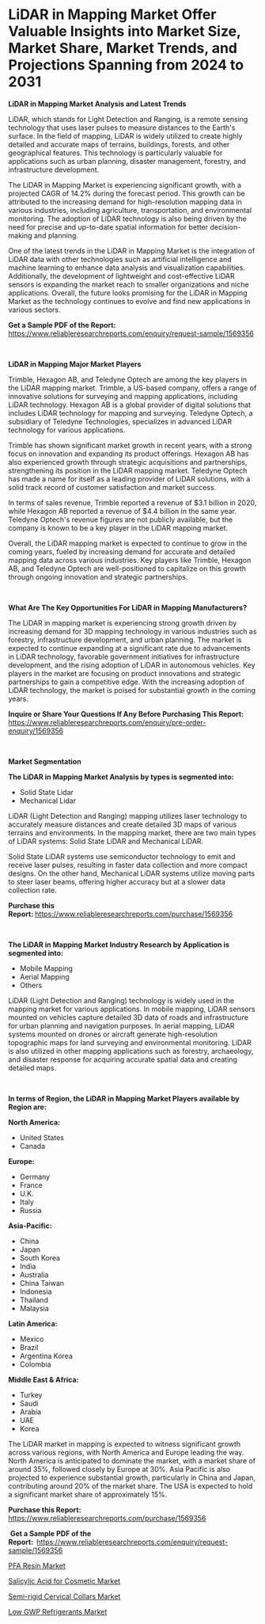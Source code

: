 <p><h1>LiDAR in Mapping Market Offer Valuable Insights into Market Size, Market Share, Market Trends, and Projections Spanning from 2024 to 2031</h1></p><p><strong>LiDAR in Mapping Market Analysis and Latest Trends</strong></p>
<p><p>LiDAR, which stands for Light Detection and Ranging, is a remote sensing technology that uses laser pulses to measure distances to the Earth's surface. In the field of mapping, LiDAR is widely utilized to create highly detailed and accurate maps of terrains, buildings, forests, and other geographical features. This technology is particularly valuable for applications such as urban planning, disaster management, forestry, and infrastructure development.</p><p>The LiDAR in Mapping Market is experiencing significant growth, with a projected CAGR of 14.2% during the forecast period. This growth can be attributed to the increasing demand for high-resolution mapping data in various industries, including agriculture, transportation, and environmental monitoring. The adoption of LiDAR technology is also being driven by the need for precise and up-to-date spatial information for better decision-making and planning.</p><p>One of the latest trends in the LiDAR in Mapping Market is the integration of LiDAR data with other technologies such as artificial intelligence and machine learning to enhance data analysis and visualization capabilities. Additionally, the development of lightweight and cost-effective LiDAR sensors is expanding the market reach to smaller organizations and niche applications. Overall, the future looks promising for the LiDAR in Mapping Market as the technology continues to evolve and find new applications in various sectors.</p></p>
<p><strong>Get a Sample PDF of the Report:&nbsp;</strong> <a href="https://www.reliableresearchreports.com/enquiry/request-sample/1569356">https://www.reliableresearchreports.com/enquiry/request-sample/1569356</a></p>
<p>&nbsp;</p>
<p><strong>LiDAR in Mapping Major Market Players</strong></p>
<p><p>Trimble, Hexagon AB, and Teledyne Optech are among the key players in the LiDAR mapping market. Trimble, a US-based company, offers a range of innovative solutions for surveying and mapping applications, including LiDAR technology. Hexagon AB is a global provider of digital solutions that includes LiDAR technology for mapping and surveying. Teledyne Optech, a subsidiary of Teledyne Technologies, specializes in advanced LiDAR technology for various applications.</p><p>Trimble has shown significant market growth in recent years, with a strong focus on innovation and expanding its product offerings. Hexagon AB has also experienced growth through strategic acquisitions and partnerships, strengthening its position in the LiDAR mapping market. Teledyne Optech has made a name for itself as a leading provider of LiDAR solutions, with a solid track record of customer satisfaction and market success.</p><p>In terms of sales revenue, Trimble reported a revenue of $3.1 billion in 2020, while Hexagon AB reported a revenue of $4.4 billion in the same year. Teledyne Optech's revenue figures are not publicly available, but the company is known to be a key player in the LiDAR mapping market.</p><p>Overall, the LiDAR mapping market is expected to continue to grow in the coming years, fueled by increasing demand for accurate and detailed mapping data across various industries. Key players like Trimble, Hexagon AB, and Teledyne Optech are well-positioned to capitalize on this growth through ongoing innovation and strategic partnerships.</p></p>
<p>&nbsp;</p>
<p><strong>What Are The Key Opportunities For LiDAR in Mapping Manufacturers?</strong></p>
<p><p>The LiDAR in mapping market is experiencing strong growth driven by increasing demand for 3D mapping technology in various industries such as forestry, infrastructure development, and urban planning. The market is expected to continue expanding at a significant rate due to advancements in LiDAR technology, favorable government initiatives for infrastructure development, and the rising adoption of LiDAR in autonomous vehicles. Key players in the market are focusing on product innovations and strategic partnerships to gain a competitive edge. With the increasing adoption of LiDAR technology, the market is poised for substantial growth in the coming years.</p></p>
<p><strong>Inquire or Share Your Questions If Any Before Purchasing This Report:</strong> <a href="https://www.reliableresearchreports.com/enquiry/pre-order-enquiry/1569356">https://www.reliableresearchreports.com/enquiry/pre-order-enquiry/1569356</a></p>
<p>&nbsp;</p>
<p><strong>Market Segmentation</strong></p>
<p><strong>The LiDAR in Mapping Market Analysis by types is segmented into:</strong></p>
<p><ul><li>Solid State Lidar</li><li>Mechanical Lidar</li></ul></p>
<p><p>LiDAR (Light Detection and Ranging) mapping utilizes laser technology to accurately measure distances and create detailed 3D maps of various terrains and environments. In the mapping market, there are two main types of LiDAR systems: Solid State LiDAR and Mechanical LiDAR. </p><p>Solid State LiDAR systems use semiconductor technology to emit and receive laser pulses, resulting in faster data collection and more compact designs. On the other hand, Mechanical LiDAR systems utilize moving parts to steer laser beams, offering higher accuracy but at a slower data collection rate.</p></p>
<p><strong>Purchase this Report:&nbsp;</strong><a href="https://www.reliableresearchreports.com/purchase/1569356">https://www.reliableresearchreports.com/purchase/1569356</a></p>
<p>&nbsp;</p>
<p><strong>The LiDAR in Mapping Market Industry Research by Application is segmented into:</strong></p>
<p><ul><li>Mobile Mapping</li><li>Aerial Mapping</li><li>Others</li></ul></p>
<p><p>LiDAR (Light Detection and Ranging) technology is widely used in the mapping market for various applications. In mobile mapping, LiDAR sensors mounted on vehicles capture detailed 3D data of roads and infrastructure for urban planning and navigation purposes. In aerial mapping, LiDAR systems mounted on drones or aircraft generate high-resolution topographic maps for land surveying and environmental monitoring. LiDAR is also utilized in other mapping applications such as forestry, archaeology, and disaster response for acquiring accurate spatial data and creating detailed maps.</p></p>
<p>&nbsp;</p>
<p><strong>In terms of Region, the LiDAR in Mapping Market Players available by Region are:</strong></p>
<p>
    <p> <strong> North America: </strong>
        <ul>
            <li>United States</li>
            <li>Canada</li>
        </ul>
        </p> 
    <p> <strong> Europe: </strong>
        <ul>
            <li>Germany</li>
            <li>France</li>
            <li>U.K.</li>
            <li>Italy</li>
            <li>Russia</li>
        </ul>
        </p> 
    <p> <strong> Asia-Pacific: </strong>
        <ul>
            <li>China</li>
            <li>Japan</li>
            <li>South Korea</li>
            <li>India</li>
            <li>Australia</li>
            <li>China Taiwan</li>
            <li>Indonesia</li>
            <li>Thailand</li>
            <li>Malaysia</li>
        </ul>
        </p> 
    <p> <strong> Latin America: </strong>
        <ul>
            <li>Mexico</li>
            <li>Brazil</li>
            <li>Argentina Korea</li>
            <li>Colombia</li>
        </ul>
        </p> 
    <p> <strong> Middle East & Africa: </strong>
        <ul>
            <li>Turkey</li>
            <li>Saudi</li>
            <li>Arabia</li>
            <li>UAE</li>
            <li>Korea</li>
        </ul>
    </p>
    </p>
<p><p>The LiDAR market in mapping is expected to witness significant growth across various regions, with North America and Europe leading the way. North America is anticipated to dominate the market, with a market share of around 35%, followed closely by Europe at 30%. Asia Pacific is also projected to experience substantial growth, particularly in China and Japan, contributing around 20% of the market share. The USA is expected to hold a significant market share of approximately 15%.</p></p>
<p><strong>Purchase this Report: </strong><a href="https://www.reliableresearchreports.com/purchase/1569356">https://www.reliableresearchreports.com/purchase/1569356</a></p>
<p>&nbsp;<strong>Get a Sample PDF of the Report:&nbsp;&nbsp;</strong><a href="https://www.reliableresearchreports.com/enquiry/request-sample/1569356">https://www.reliableresearchreports.com/enquiry/request-sample/1569356</a></p>
<p><strong></strong></p>
<p><p><a href="https://view.publitas.com/reportprime-1/pfa-resin-market-furnish-information-about-market-size-market-share-market-dynamics-and-projections-spanning-from-2023-to-2030/">PFA Resin Market</a></p><p><a href="https://view.publitas.com/reportprime-1/salicylic-acid-for-cosmetic-market-size-and-examines-its-market-scope-with-a-primary-focus-on-growth-opportunities-and-forecasted-trends-spanning-from-2023-to-2030/">Salicylic Acid for Cosmetic Market</a></p><p><a href="https://angry-finch-aaf.notion.site/Semi-rigid-Cervical-Collars-Market-Research-Report-Reveals-The-Latest-Trends-And-Opportunities-of-th-a0210ed8359d4876ad5512d81656e07c">Semi-rigid Cervical Collars Market</a></p><p><a href="https://view.publitas.com/reportprime-1/decoding-the-low-gwp-refrigerants-market-a-deep-dive-into-the-latest-market-trends-market-segmentation-and-competitive-analysis/">Low GWP Refrigerants Market</a></p></p>
